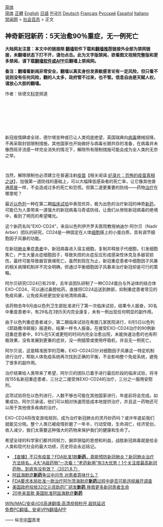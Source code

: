  <!-- 面包屑导航 --> <div class="breadcrumb"><!-- GTranslate: https://gtranslate.io/ -->  <div class="switcher notranslate">  <div class="selected">  <a href="#" onclick="return false;"> 简体</a>  </div>  <div class="option">  <a href="https://www.bannedbook.org" onclick="doGTranslate('zh-CN|zh-CN');jQuery('div.switcher div.selected a').html(jQuery(this).html());return false;" title="简体中文" class="nturl selected"> 简体</a>  <a href="https://www.bannedbook.org/zh-tw/" onclick="doGTranslate('zh-CN|zh-TW');jQuery('div.switcher div.selected a').html(jQuery(this).html());return false;" title="繁體中文" class="nturl"> 正體</a>  <a href="https://www.bannedbook.org/en/" onclick="doGTranslate('zh-CN|en');jQuery('div.switcher div.selected a').html(jQuery(this).html());return false;" title="English" class="nturl"> English</a>  <a href="https://www.bannedbook.org/ja/" onclick="doGTranslate('zh-CN|ja');jQuery('div.switcher div.selected a').html(jQuery(this).html());return false;" title="日本語" class="nturl"> 日語</a>  <a href="https://www.bannedbook.org/ko/" onclick="doGTranslate('zh-CN|ko');jQuery('div.switcher div.selected a').html(jQuery(this).html());return false;" title="한국어" class="nturl"> 한국어</a>  <a href="https://www.bannedbook.org/de/" onclick="doGTranslate('zh-CN|de');jQuery('div.switcher div.selected a').html(jQuery(this).html());return false;" title="Deutsch" class="nturl"> Deutsch</a>  <a href="https://www.bannedbook.org/fr/" onclick="doGTranslate('zh-CN|fr');jQuery('div.switcher div.selected a').html(jQuery(this).html());return false;" title="Français" class="nturl"> Français</a>  <a href="https://www.bannedbook.org/ru/" onclick="doGTranslate('zh-CN|ru');jQuery('div.switcher div.selected a').html(jQuery(this).html());return false;" title="Русский" class="nturl"> Русский</a>  <a href="https://www.bannedbook.org/es/" onclick="doGTranslate('zh-CN|es');jQuery('div.switcher div.selected a').html(jQuery(this).html());return false;" title="Español" class="nturl"> Español</a>  <a href="https://www.bannedbook.org/it/" onclick="doGTranslate('zh-CN|it');jQuery('div.switcher div.selected a').html(jQuery(this).html());return false;" title="Italiano" class="nturl"> Italiano</a>  </div>  </div>      <div class='breadcrumb-sub'><!-- Breadcrumb NavXT 6.3.0 --> <a href="https://www.bannedbook.org/" class="home">禁闻网</a> &gt; <a href="https://www.bannedbook.org/bnews/baitai/" class="category">社会百态</a> &gt; 正文</div></div><h2>神奇新冠新药：5天治愈90％重症，无一例死亡</h2> <p class="notice"><b>大陆网友注意：本文中的链接除 <a href="https://github.com/bannedbook/fanqiang" >翻墙</a>软件下载和<a href="https://github.com/killgcd/justmysocks/blob/master/README.md">翻墙推荐</a>链接外全部为禁网链接，未翻墙状态下打不开，请勿点击。此为文字版禁闻，欲看图文视频完整版和更多禁闻，请下载<a href="https://github.com/bannedbook/fanqiang">翻墙软件或APP</a>后翻墙上禁闻网。</p><p>备注：翻墙看新闻非常安全，翻墙以真实身份发表敏感言论有一定风险，但只看不说则没有任何风险，翻的人太多，政府管不过来，也不管。信息自由是天赋人权，请放心大胆的翻墙。</b></p>  <div class="entry"> <p>作者：徐德文<span class='wp_keywordlink'><a href="https://www.bannedbook.org/forum11/topic309.html" title="禁片：“科学”的棍子" target="_blank">科学</a></span>频道  </p> <p> </p> <p> <br />  </p> <p> </p> <p> <p></p> <p>新冠疫情肆虐全球，德尔塔变种或已让人类彻底绝望，英国瑞典向<a href="https://www.bannedbook.org/bnews/tag/%e7%97%85%e6%af%92/" class="st_tag internal_tag" rel="tag" title="标签 病毒 下的日志">病毒</a>缴械投降，不再采取封锁限制措施，其他国家也开始做好与病毒长期共存的准备，在病毒并未像西班牙流感一样完全消失的情况下，解除所有限制措施可能会成为全人类的无奈之举。</p>  <p> </p> <p>当然，解除限制也必须建立在普遍注射<span class='wp_keywordlink'><a href="https://www.bannedbook.org/bnews/tculture/20160630/551027.html" title="疫苗" target="_blank">疫苗</a></span>【相关阅读:<a href='https://www.bannedbook.org/bnews/topimagenews/20180408/925060.html' target='_blank'>纪录片：恐怖的疫苗真相之谜</a>】，加强第一道防线的基础上，可以大幅降低感染者的死亡率，让它像其他普通<a href="https://www.bannedbook.org/bnews/tag/%E6%84%9F%E5%86%92/" class="st_tag internal_tag" rel="tag" title="标签 感冒 下的日志">感冒</a>一样，不会造成过多的死亡和恐慌。但第二道更重要的防线——药物<a href="https://www.bannedbook.org/bnews/tag/%e6%b2%bb%e7%96%97/" class="st_tag internal_tag" rel="tag" title="标签 治疗 下的日志">治疗</a>在哪里呢？</p> <p>最近<a href="https://www.bannedbook.org/bnews/tag/%e4%bb%a5%e8%89%b2%e5%88%97/" class="st_tag internal_tag" rel="tag" title="标签 以色列 下的日志">以色列</a>一种在第二期<a href="https://www.bannedbook.org/bnews/tag/%E4%B8%B4%E5%BA%8A%E8%AF%95%E9%AA%8C/" class="st_tag internal_tag" rel="tag" title="标签 临床试验 下的日志">临床试验</a>中表现优异，极为出色的治疗新冠的神奇<a href="https://www.bannedbook.org/bnews/tag/%E6%96%B0%E8%8D%AF/" class="st_tag internal_tag" rel="tag" title="标签 新药 下的日志">新药</a>，可能已为人类带来一道强大的新冠病毒马奇诺防线，让我们从惨败新冠病毒的绝境中，看到了明亮的希望曙光。</p> <p>这个新药名叫“EXO-CD24”，来自以色列伊齐罗夫医院教授纳迪尔·阿尔贝（Nadir Arber）团队的研究，CD24是一种固定在人体<a href="https://www.bannedbook.org/bnews/tag/%E7%BB%86%E8%83%9E/" class="st_tag internal_tag" rel="tag" title="标签 细胞 下的日志">细胞</a>膜上的小蛋白质，具有调节细胞因子风暴的功能。</p> <p>在新冠<a href="https://www.bannedbook.org/bnews/tag/%e8%82%ba%e7%82%8e/" class="st_tag internal_tag" rel="tag" title="标签 肺炎 下的日志">肺炎</a>重症<a href="https://www.bannedbook.org/bnews/tag/%E6%82%A3%E8%80%85/" class="st_tag internal_tag" rel="tag" title="标签 患者 下的日志">患者</a>中，新冠病毒进入宿主细胞，复制并释放子代细胞，引发细胞焦亡，产生大量炎症细胞因子，导致失控的炎症反应形成感染性休克及多器官损伤，最终可能导致器官衰竭死亡。虽然到现在为止，新冠重症患者中细胞因子风暴的相关病理机制并不完全明确，但通过平衡细胞因子风暴来治疗新冠却是可行的策略。</p> <p></p>  <p>阿尔贝研究CD24已有25年，去年该团队研制了一种CD24蛋白与外泌体的结合体EXO-CD24，可以通过鼻腔给药，直接将CD24运送到肺部，抑制重症患者常见的免疫风暴，让免疫系统更加安全地清除病毒。</p> <p></p> <p>该药物去年9月由以色列卫生部批准进行了第一次临床试验，结果令人振奋，30名中重度患者中，有29名在3到5天内完全康复，未有一例出现任何明显的副作用。</p> <p>由于以色列重症患者减少，第二期临床试验在希腊几家医院进行，8月5日以色列《耶路撒冷邮报》报道称，结果一样令人振奋。在接受EXO-CD24治疗的90例新冠重症患者中，93%在5天或更短的时间内完全治愈出院，未能快速治愈的也有积极效果，没有发展到更重的症状，没一例插管或使用呼吸机，并且无一例死亡。</p> <p></p> <p></p>  <p>阿尔贝说，这是精准医学的范畴，EXO-CD24只针对细胞因子风暴这一特定机制进行治疗，帮助人体免疫系统再次找到正确的平衡，不会影响整个免疫系统，避免了很多的副作用。</p> <p>治疗结果给人类带来了希望，阿尔贝的团队已着手进行最后阶段的临床试验，将寻找155名新冠重症患者，三分之二接受体EXO-CD24的治疗，三分之一服用安慰剂。</p> <p></p> <p>这项试验将在以色列进行，人数不够也可能在其他国家进行，年底前将会完成。如果成功，阿尔贝承诺，他们可以相对快速而低成本地提供治疗，并且这一药物还可以用于其他很多疾病的治疗。</p> <p></p> <p>EXO-CD24将改变游戏规则，成为治疗新冠肺炎的灵丹妙药吗？或许年底前我们就能见分晓。整个人类已被疫情折磨了一年半，行动受限，生命凋亡，经济受创，收入减少，我们太需要这种强大的药物来保护我们的健康和生命了。</p>  <p>希望全球的科学家们都共同努力，摒弃狭隘的思想和利益，战胜新冠病毒就是给全人类和现代社会的最大功绩，历史将会永远铭记。</p> <ul class='op-related-articles' title='相关阅读'> <li><a href='https://www.bannedbook.org/bnews/bannedvideo/20210807/1602112.html' target='_blank'>【直播】不只有疫苗？FDA批准1款<b>新药</b>，竟能预防新冠肺炎？新冠肺炎治疗方法排名，4大“A级药物”一次看！“老药新用”有3大优势！1个关注度最高新冠药物，到底有没有效？（2021.8.7）</a></li> <li><a href='https://www.bannedbook.org/bnews/cnnews/20210715/1587675.html' target='_blank'>阿兹海默症<b>新药</b>争议中问市 对患者意味什么？</a></li> <li><a href='https://www.bannedbook.org/bnews/worldnews/usa/20210710/1584110.html' target='_blank'>FDA要求本局批准一款治疗阿尔茨海默症<b>新药</b>过程中是否可能违规展开调查</a></li> <li><a href='https://www.bannedbook.org/bnews/baitai/20210620/1570439.html' target='_blank'>美国政府投放32亿元资助药厂研发<b>新药</b> 挽救更多新冠患者生命</a></li> <li><a href='https://www.bannedbook.org/bnews/cnnews/20210619/1569693.html' target='_blank'>20年来首款 美国批准阿兹海默症<b>新药</b></a></li> </ul> <p class="texttj"> <a href="https://github.com/bannedbook/fanqiang/wiki/V2ray%E6%9C%BA%E5%9C%BA" target="_blank">WIN/MAC/安卓/iOS高速翻墙:高清视频秒开,超低延迟</a><br/> <a href="https://github.com/bannedbook/fanqiang/wiki/%E7%A6%81%E9%97%BB%E7%BD%91%E5%AE%89%E5%8D%93%E7%BF%BB%E5%A2%99%E6%96%B0%E9%97%BBAPP" target="_blank">免费PC翻墙、安卓VPN翻墙APP</a></p><p>              			    —— 纵览<span class='wp_keywordlink_affiliate'><a href="https://www.bannedbook.org/" title="中国" target="_blank">中国</a></span>首发 </p><a name='sharetosocial'></a>  <div style="margin-bottom:5px;padding-bottom:5px;clear:both"> <div id="archive-pix-1" class="banner-ads"> <!-- AuctionX Display platform tag START --> <div id="26318x728x90x621x_ADSLOT2" clicktrack="%%CLICK_URL_ESC%%"></div> <!-- AuctionX Display platform tag END --> </div> <div id="archive-pix-2" class="banner-ads"> <!-- AuctionX Display platform tag START --> <div id="26315x300x250x621x_ADSLOT2" clicktrack="%%CLICK_URL_ESC%%"></div> <!-- AuctionX Display platform tag END --> </div> </div>  <div id="archive-pix-1" class="banner-ads"> <!-- AuctionX Display platform tag START --> <div id="26318x728x90x621x_ADSLOT3" clicktrack="%%CLICK_URL_ESC%%"></div> <!-- AuctionX Display platform tag END --> </div> </div><!--END ENTRY--> 